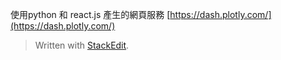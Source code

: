 
使用python 和 react.js 產生的網頁服務
[https://dash.plotly.com/](https://dash.plotly.com/)

> Written with [StackEdit](https://stackedit.io/).
<!--stackedit_data:
eyJoaXN0b3J5IjpbLTIwNzAwNzc0OTZdfQ==
-->